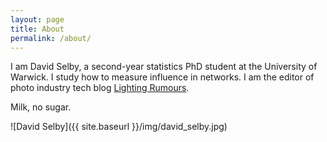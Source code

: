 ```yaml
---
layout: page
title: About
permalink: /about/
---
```


I am David Selby, a second-year statistics PhD student at the University of Warwick. I study how to measure influence in networks. I am the editor of photo industry tech blog [Lighting Rumours](http://www.lightingrumours.com).

Milk, no sugar.

![David Selby]({{ site.baseurl }}/img/david_selby.jpg)